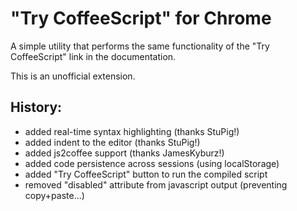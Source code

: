 "Try CoffeeScript" for Chrome
===========================

A simple utility that performs the same functionality of the "Try CoffeeScript" link in the documentation.

This is an unofficial extension.

History:
--------

  * added real-time syntax highlighting (thanks StuPig!)
  * added <tab> indent to the editor (thanks StuPig!)
  * added js2coffee support (thanks JamesKyburz!)
  * added code persistence across sessions (using localStorage)
  * added "Try CoffeeScript" button to run the compiled script
  * removed "disabled" attribute from javascript output (preventing copy+paste...)
